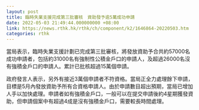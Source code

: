 ```yaml
---
layout: post
title: 臨時失業支援完成第三批審核　資助發予逾5萬成功申請
date: 2022-05-03 21:49:44.000000000 +08:00
link: https://news.rthk.hk/rthk/ch/component/k2/1646864-20220503.htm
categories: rthk
---
```


當局表示，臨時失業支援計劃已完成第三批審核，將發放資助予合共約57000名成功申請者，包括約31000名有強制性公積金戶口的申請人，及超過26000名沒有強積金戶口的申請人。累計已批核超過15萬個申請。
 
政府發言人表示，另外有接近3萬個申請者不符資格。當局正全力處理餘下申請，目標是5月內發放資助予所有合資格申請人。由於申請數目超出預期，當局已增加人手以加快處理。申請者如有強積金戶口，一般可以在提交申請後約4星期獲發資助，但申請個案中有超過4成是沒有強積金戶口，需要較長時間處理。
